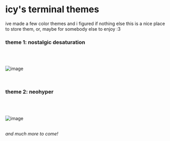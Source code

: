 # icy's terminal themes
ive made a few color themes and i figured if nothing else this is a nice place to store them, or, maybe for somebody else to enjoy :3


<h3>theme 1: nostalgic desaturation</h3>
<br>
<br>

![image](https://i.imgur.com/oBVpSYl.png)

<br>
<h3>theme 2: neohyper</h3>
<br>
<br>

![image](https://i.imgur.com/5xnTrcT.png)

<br>
<i>and much more to come!</i>
